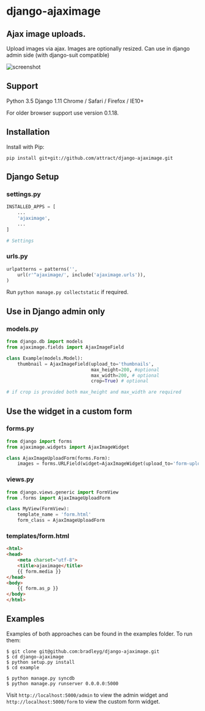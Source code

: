 django-ajaximage
===============


Ajax image uploads.
-------------------------------------
Upload images via ajax. Images are optionally resized.
Can use in django admin side (with django-suit compatible)

![screenshot](https://raw.githubusercontent.com/bradleyg/django-ajaximage/master/screenshot.png)

## Support
Python 3.5 Django 1.11
Chrome / Safari / Firefox / IE10+

For older browser support use version 0.1.18.

## Installation

Install with Pip:

```pip install git+git://github.com/attract/django-ajaximage.git```

## Django Setup

### settings.py

```python
INSTALLED_APPS = [
    ...
    'ajaximage',
    ...
]

# Settings
```

### urls.py

```python
urlpatterns = patterns('',
    url(r'^ajaximage/', include('ajaximage.urls')),
)
```

Run ```python manage.py collectstatic``` if required.

## Use in Django admin only

### models.py

```python
from django.db import models
from ajaximage.fields import AjaxImageField

class Example(models.Model):
    thumbnail = AjaxImageField(upload_to='thumbnails',
                               max_height=200, #optional
                               max_width=200, # optional
                               crop=True) # optional

# if crop is provided both max_height and max_width are required
```

## Use the widget in a custom form

### forms.py

```python
from django import forms
from ajaximage.widgets import AjaxImageWidget

class AjaxImageUploadForm(forms.Form):
    images = forms.URLField(widget=AjaxImageWidget(upload_to='form-uploads'))
```

### views.py

```python
from django.views.generic import FormView
from .forms import AjaxImageUploadForm

class MyView(FormView):
    template_name = 'form.html'
    form_class = AjaxImageUploadForm
```

### templates/form.html

```html
<html>
<head>
    <meta charset="utf-8">
    <title>ajaximage</title>
    {{ form.media }}
</head>
<body>
    {{ form.as_p }}
</body>
</html>
```

## Examples
Examples of both approaches can be found in the examples folder. To run them:
```shell
$ git clone git@github.com:bradleyg/django-ajaximage.git
$ cd django-ajaximage
$ python setup.py install
$ cd example

$ python manage.py syncdb
$ python manage.py runserver 0.0.0.0:5000
```

Visit ```http://localhost:5000/admin``` to view the admin widget and ```http://localhost:5000/form``` to view the custom form widget.